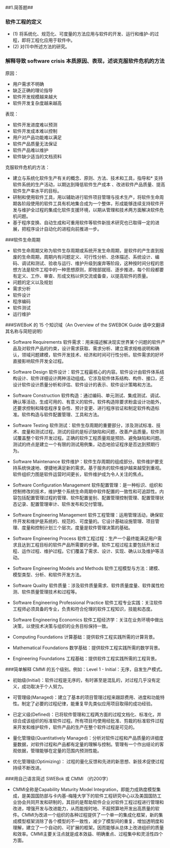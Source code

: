 ##1.简答题##

### 软件工程的定义
* (1) 将系统化、规范化、可度量的方法应用与软件的开发、运行和维护-的过程，即将工程化应用于软件中。
* (2) 对(1)中所述方法的研究。

### 解释导致 software crisis 本质原因、表现，述说克服软件危机的方法

原因：

* 用户需求不明确
* 缺乏正确的理论指导
* 软件开发规模越来越大
* 软件开发复杂度越来越高

表现：

* 软件开发进度难以预测
* 软件开发成本难以控制
* 用户对产品功能难以满足
* 软件产品质量无法保证
* 软件产品难以维护
* 软件缺少适当的文档资料

克服软件危机的方法：

* 建立与系统化软件生产有关的概念、原则、方法、技术和工具，指导和* 支持软件系统的生产活动，以期达到降低软件生产成本 、改进软件产品质量、提高软件生产率水平的目标。
* 研制和使用软件工具，用以辅助进行软件项目管理与技术生产，将软件生命周期各阶段使用的软件工具有机地集合成为一个整体，形成能够连续支持软件开发与维护全过程的集成化软件支援环境，以期从管理和技术两方面解决软件危机问题。
* 基于程序变换、自动生成和可重用软件等软件新技术研究也已取得一定的进展，把程序设计自动化的进程向前推进一步。


###软件生命周期
* 软件生命周期又称为软件生存周期或系统开发生命周期，是软件的产生直到报废的生命周期，周期内有问题定义、可行性分析、总体描述、系统设计、编码、调试和测试、验收与运行、维护升级到废弃等阶段，这种按时间分程的思想方法是软件工程中的一种思想原则，即按部就班、逐步推进，每个阶段都要有定义、工作、审查、形成文档以供交流或备查，以提高软件的质量。
* 问题的定义以及规划
* 需求分析
* 软件设计
* 程序编码
* 软件测试
* 运行维护

###SWEBoK 的 15 个知识域（An Overview of the SWEBOK Guide 请中文翻译其名称与简短说明）
* Software Requirements 软件需求：用来描述解决现实世界某个问题的软件产品及对软件产品的约束，设计需求获取、需求分析、建立需求规格说明和确认，领域问题建模，软件开发技术、经济和时间可行性分析。软件需求的好坏直接影响软件开发全过程。

* Software Design 软件设计：软件工程最核心的内容。软件设计由软件体系结构设计、软件详细设计两种活动组成。它涉及软件体系结构、构件、接口，还设计软件设计质量分析和评估、软件设计的表示、软件设计策略和方法。

* Software Construction 软件构造：通过编码、单元测试、集成测试、调试、确认等活动，生成可用的、有意义的软件。软件构造除要求粉盒设计功能外，还要求控制和降低程序复杂性、预计变更、进行程序验证和制定软件构造标准。软件构造与软件配置管理、工具和方法。

* Software Testing 软件测试：软件生存周期的重要部分，涉及测试标准、技术、度量和测试过程。测试的目的是标识缺陷和问题，改善产品质量。软件测试覆盖整个软件开发过程。正确的软件工程质量观是预防、避免缺陷和问题。测试的终点是建立一个有限的测试用例集，动态地验证程序是否达到预期行为。

* Software Maintenance 软件维护：软件生存周期的组成部分。软件维护要支持系统快速地、便捷地满足新的需求。基于服务的软件维护越来越受到重视。软件组织力图是软件运营时间更长，软件维护成为令人关注的焦点。

* Software Configuration Management 软件配置管理：是一种标识、组织和控制修改的技术，维护整个系统生命周期中软件配置的一致性和可追踪性。内容包括配置管理过程的管理、软件配置鉴别、配置管理控制管理、配置管理状态记录、配置管理审计、软件发布和交付管理。

* Software Engineering Management 软件工程管理：运用管理活动，确保软件开发和维护是系统的、规范的、可度量的。它设计基础设施管理、项目管理、度量和控制计划三个层次。度量是软件管理决策的基础。

* Software Engineering Process 软件工程过程：生产一个最终能满足用户需求且达到工程目标的软件产品所需要的步骤。软件工程过程主要包括开发过程、运作过程、维护过程。它们覆盖了需求、设计、实现、确认以及维护等活动。

* Software Engineering Models and Methods 软件工程模型与方法：建模、 模型类型、分析、和软件开发方法。

* Software Quality 软件质量：涉及软件质量需求、软件质量度量、软件属性检测、软件质量管理技术和过程等。

* Software Engineering Professional Practice 软件工程专业实践：关注软件工程师必须具备的专业，负责和符合伦理的软件工程知识，技能和态度。

* Software Engineering Economics 软件工程经济学：关注在业务环境中做出决策，以使技术决策与组织的业务目标保持一致。

* Computing Foundations 计算基础：提供软件工程实践所需的计算背景。

* Mathematical Foundations 数学基础：提供软件工程实践所需的数学背景。

* Engineering Foundations 工程基础：提供软件工程实践所需的工程背景。


###简单解释 CMMI 的五个级别。例如：Level 1 - Initial：无序，自发生产模式。

* 初始级(Initial)：软件过程是无序的，有时甚至是混乱的，对过程几乎没有定义，成功取决于个人努力。

* 可管理级(Managed)：建立了基本的项目管理过程来跟踪费用、进度和功能特性。制定了必要的过程纪律，能重复早先类似应用项目取得的成功经验。

* 已定义级(Defined)：已将软件管理和工程两方面的过程文档化、标准化，并综合成该组织的标准软件过程。所有项目均使用经批准、剪裁的标准软件过程来开发和维护软件，软件产品的生产在整个软件过程是可见的。

* 量化管理级(Quantitatively Managed)：分析对软件过程和产品质量的详细度量数据，对软件过程和产品都有定量的理解与控制。管理有一个作出结论的客观依据，管理能够在定量的范围内预测性能。

* 优化管理级(Optimizing)： 过程的量化反馈和先进的新思想、新技术促使过程持续不断改进。


###用自己语言简述 SWEBok 或 CMMI （约200字）
* CMMI全称是Capability Maturity Model Integration，即能力成熟度模型集成，是美国国防部与卡内基-梅隆大学下的软件工程研究中心以及美国国防工业协会共同开发和研制的，其目的是帮助软件企业对软件工程过程进行管理和改进，增强开发与改进能力，从而能按时地、不超预算地开发出高质量的软件。CMMI为改进一个组织的各种过程提供了一个单一的集成化框架，新的集成模型框架消除了各个模型的不一致性，减少了模型间的重复，增加透明度和理解，建立了一个自动的、可扩展的框架。因而能够从总体上改进组织的质量和效率。CMMI主要关注点就是成本效益、明确重点、过程集中和灵活性四个方面。
